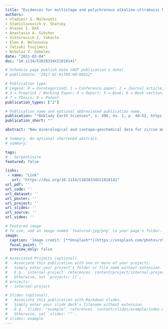 ```yaml
---
title: "Evidences for multistage and polychronous alkaline-ultrabasic Mesozoic magmatism in area of alluvial diamondiferous placers of the Anabar river basin (eastern slope of the Anabar shield)"
authors:
- Vladimir G. Malkovets
- Stanislavovich V. Shatsky
- Alexei I. Dak
- Anastasia A. Gibsher
- Viktorovich I. Yakovle
- Elen A. Belousova
- Tatsuki Tsujimori
- Nikolai V. Sobolev
date: "2021-03-04"
doi: "10.1134/S1028334X21010141"

# Schedule page publish date (NOT publication's date).
# publishDate: "2017-01-01T00:00:0031Z"

# Publication type.
# Legend: 0 = Uncategorized; 1 = Conference paper; 2 = Journal article;
# 3 = Preprint / Working Paper; 4 = Report; 5 = Book; 6 = Book section;
# 7 = Thesis; 8 = Patent
publication_types: ["2"]

# Publication name and optional abbreviated publication name.
publication: "*Doklady Earth Sciences*, v. 496, no. 1, p. 48–52, https://doi.org/10.1134/S1028334X21010141"
publication_short: ""

abstract: "New mineralogical and isotope–geochemical data for zircon megacrysts (n = 48) from alluvium of Kholomolokh Creek (a tributary of the Ebelakh River) are reported. Using the geochemical classification schemes, the presence of zircons of kimberlitic and carbonatitic genesis was shown. The U–Pb dating of zircons revealed two major age populations: the Triassic (258–221 Ma, n = 18) and Jurassic (192–154 Ma, n = 30). Weighted mean 206Pb/238U ages allowed us to distinguish the following age stages: 155 ± 3, 161 ± 2, 177 ± 1.5, 183 ± 1.5, 190 ± 2, 233 ± 2.5, and 252 ± 4 Ma. It is suggested that the Ebelyakh diamonds could have been transported from the mantle depths by kimberlite, as well as by other related rocks, such as carbonatite, lamprophyre, lamproite, olivine melilitite, etc. Diamonds from the Ebelyakh placers most likely have polygenic native sources and may be associated with polychronous and multistage Middle Paleozoic and Mesozoic kimberlite and alkaline–ultrabasic magmatism in the eastern slope of the Anabar Shield (the Ebelyakh, Mayat, and Billyakh river basins)."

# Summary. An optional shortened abstract.
# summary: 

tags: 
# - Serpentinite
featured: false

links:
 - name: "Link"
   url: "https://doi.org/10.1134/S1028334X21010141"
url_pdf: ''
url_code: ''
url_dataset: ''
url_poster: ''
url_project: ''
url_slides: ''
url_source: ''
url_video: ''

# Featured image
# To use, add an image named `featured.jpg/png` to your page's folder. 
image: 
  caption: 'Image credit: [**Unsplash**](https://unsplash.com/photos/s9CC2SKySJM)'
  focal_point: ""
  preview_only: false

# Associated Projects (optional).
#   Associate this publication with one or more of your projects.
#   Simply enter your project's folder or file name without extension.
#   E.g. `internal-project` references `content/project/internal-project/index.md`.
#   Otherwise, set `projects: []`.
# projects:
# - internal-project

# Slides (optional).
#   Associate this publication with Markdown slides.
#   Simply enter your slide deck's filename without extension.
#   E.g. `slides: "example"` references `content/slides/example/index.md`.
#   Otherwise, set `slides: ""`.
# slides: example
---
```

